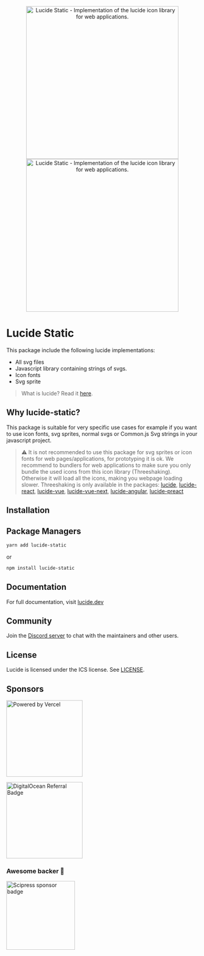 <p align="center">
  <a href="https://github.com/lucide-icons/lucide#gh-light-mode-only">
    <img src="https://lucide.dev/package-logos/lucide-static.svg#gh-light-mode-only" alt="Lucide Static - Implementation of the lucide icon library for web applications." width="400">
  </a>
  <a href="https://github.com/lucide-icons/lucide#gh-dark-mode-only">
    <img src="https://lucide.dev/package-logos/lucide-static.svg#gh-dark-mode-only" alt="Lucide Static - Implementation of the lucide icon library for web applications." width="400">
  </a>
</p>


# Lucide Static

This package include the following lucide implementations:

- All svg files
- Javascript library containing strings of svgs.
- Icon fonts
- Svg sprite

> What is lucide? Read it [here](https://github.com/lucide-icons/lucide#what-is-lucide).

## Why lucide-static?

This package is suitable for very specific use cases for example if you want to use icon fonts, svg sprites, normal svgs or Common.js Svg strings in your javascript project.

> ⚠️ It is not recommended to use this package for svg sprites or icon fonts for web pages/applications, for prototyping it is ok. We recommend to bundlers for web applications to make sure you only bundle the used icons from this icon library (Threeshaking). Otherwise it will load all the icons, making you webpage loading slower. Threeshaking is only available in the packages: [lucide](https://github.com/lucide-icons/lucide/tree/main/packages/lucide), [lucide-react](https://github.com/lucide-icons/lucide/tree/main/packages/lucide-react), [lucide-vue](https://github.com/lucide-icons/lucide/tree/main/packages/lucide-vue), [lucide-vue-next](https://github.com/lucide-icons/lucide/tree/main/packages/lucide-vue-next), [lucide-angular](https://github.com/lucide-icons/lucide/tree/main/packages/lucide-angular), [lucide-preact](https://github.com/lucide-icons/lucide/tree/main/packages/lucide-preact)

## Installation

## Package Managers

```sh
yarn add lucide-static
```

or

```sh
npm install lucide-static
```

## Documentation

For full documentation, visit [lucide.dev](https://lucide.dev/guide/packages/lucide-static)

## Community

Join the [Discord server](https://discord.gg/EH6nSts) to chat with the maintainers and other users.

## License

Lucide is licensed under the ICS license. See [LICENSE](https://lucide.dev/license).

## Sponsors

<a href="https://vercel.com?utm_source=lucide&utm_campaign=oss">
  <img src="https://lucide.dev/vercel.svg" alt="Powered by Vercel" width="200" />
</a>

<a href="https://www.digitalocean.com/?refcode=b0877a2caebd&utm_campaign=Referral_Invite&utm_medium=Referral_Program&utm_source=badge"><img src="https://lucide.dev/digitalocean.svg" width="200" alt="DigitalOcean Referral Badge" /></a>

### Awesome backer 🍺

<a href="https://www.scipress.io?utm_source=lucide"><img src="https://lucide.dev/sponsors/scipress.svg" width="180" alt="Scipress sponsor badge" /></a>
